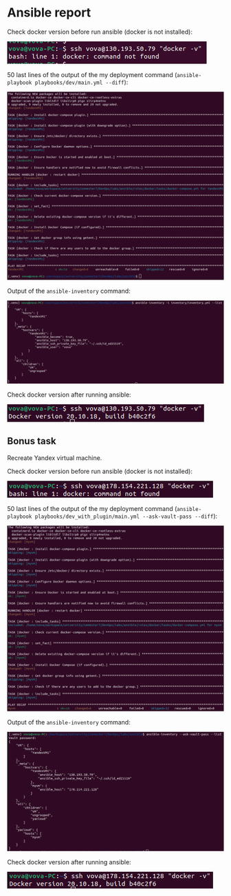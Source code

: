 # Ansible report

Check docker version before run ansible (docker is not installed):

![](.github/img1.png)

50 last lines of the output of the my deployment command (`ansible-playbook playbooks/dev/main.yml --diff`):

![](.github/img2.png)

Output of the `ansible-inventory` command:

![](.github/img3.png)

Check docker version after running ansible:

![](.github/img4.png)

## Bonus task

Recreate Yandex virtual machine.

Check docker version before run ansible (docker is not installed):

![](.github/img5.png)

50 last lines of the output of the my deployment command (`ansible-playbook playbooks/dev_with_plugin/main.yml --ask-vault-pass --diff`):

![](.github/img6.png)

Output of the `ansible-inventory` command:

![](.github/img7.png)

Check docker version after running ansible:

![](.github/img8.png)